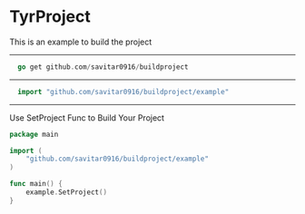 # TyrProject


This is an example to build the project

---

``` go
  go get github.com/savitar0916/buildproject
```

---

``` go
  import "github.com/savitar0916/buildproject/example"
```

---


Use SetProject Func to Build Your Project


``` go
package main

import (
	"github.com/savitar0916/buildproject/example"
)

func main() {
	example.SetProject()
}
```
